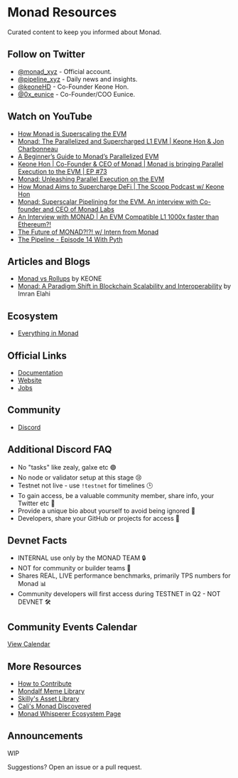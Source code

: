 # Monad Resources

Curated content to keep you informed about Monad.

## Follow on Twitter
- [@monad_xyz](https://twitter.com/monad_xyz) - Official account.
- [@pipeline_xyz](https://twitter.com/pipeline_xyz) - Daily news and insights.
- [@keoneHD](https://twitter.com/keoneHD) - Co-Founder Keone Hon.
- [@0x_eunice](https://twitter.com/0x_eunice) - Co-Founder/COO Eunice.

## Watch on YouTube
- [How Monad is Superscaling the EVM](https://www.youtube.com/watch?v=Gj6ct-PBrN4)
- [Monad: The Parallelized and Supercharged L1 EVM | Keone Hon & Jon Charbonneau](https://www.youtube.com/watch?v=42thc9u-70k)
- [A Beginner’s Guide to Monad’s Parallelized EVM](https://www.youtube.com/watch?v=sbcc9OuZgPc)
- [Keone Hon | Co-Founder & CEO of Monad | Monad is bringing Parallel Execution to the EVM | EP #73](https://www.youtube.com/watch?v=bBNH7AalvUA)
- [Monad: Unleashing Parallel Execution on the EVM](https://www.youtube.com/watch?v=HdTg7d5OtkA)
- [How Monad Aims to Supercharge DeFi | The Scoop Podcast w/ Keone Hon](https://www.youtube.com/watch?v=Sdxslcv1g9o)
- [Monad: Superscalar Pipelining for the EVM. An interview with Co-founder and CEO of Monad Labs](https://www.youtube.com/watch?v=uVR0alshmt4)
- [An Interview with MONAD | An EVM Compatible L1 1000x faster than Ethereum?!](https://www.youtube.com/watch?v=wMENw8D5iMU)
- [The Future of MONAD?!?! w/ Intern from Monad](https://www.youtube.com/watch?v=ZojEcUnrfp0)
- [The Pipeline - Episode 14 With Pyth](https://www.youtube.com/watch?v=UmznS8RrLPE)

## Articles and Blogs

- [Monad vs Rollups](https://monadlabs.substack.com/p/monad-vs-rollups) by KEONE
- [Monad: A Paradigm Shift in Blockchain Scalability and Interoperability](https://medium.com/@imranelahi/monad-a-paradigm-shift-in-blockchain-scalability-and-interoperability-38c12c841a32) by Imran Elahi

## Ecosystem
- [Everything in Monad](https://docs.google.com/spreadsheets/d/1BkBAHhwbHMK7spTrBa9kmgWeBqKPJOTR6Ebl6eENOwQ/edit#gid=0)

## Official Links
- [Documentation](https://docs.monad.xyz/)
- [Website](https://www.monad.xyz/)
- [Jobs](https://www.monadlabs.xyz/opportunities)

## Community
- [Discord](https://discord.com/invite/monad)

## Additional Discord FAQ
- No "tasks" like zealy, galxe etc 🟣
- No node or validator setup at this stage 😢
- Testnet not live - use `!testnet` for timelines 🕒
- To gain access, be a valuable community member, share info, your Twitter etc 🌟
- Provide a unique bio about yourself to avoid being ignored 🚫
- Developers, share your GitHub or projects for access 🔵

## Devnet Facts
- INTERNAL use only by the MONAD TEAM 🔒
- NOT for community or builder teams 🚫
- Shares REAL, LIVE performance benchmarks, primarily TPS numbers for Monad 📊
- Community developers will first access during TESTNET in Q2 - NOT DEVNET 🛠

## Community Events Calendar
[View Calendar](https://sumptuous-ounce-552.notion.site/c449c46c4bb141d6a56f473739097c54?v=0bb9b69f35c3413c89c67c01ffbea527)

## More Resources
- [How to Contribute](https://monad-xyz.notion.site/How-to-Contribute-3c31c176d59845eabc4a6dfbf3435863)
- [Mondalf Meme Library](https://monadmemelibrary.notion.site/monadmemelibrary/bcb827d7421946d193761264678a9e09?v=e9e98b2f082a43118f8fec3e23327241)
- [Skilly's Asset Library](https://skilly.notion.site/Monad-Media-Kit-0554df533a10449d8dbbf960fd0c52a7)
- [Cali's Monad Discovered](https://cal1nads.notion.site/cal1nads/69f4c975d8dc4d25bed1e21570ddf816?v=db846cc43d9c4dacb40d22fae5e62627)
- [Monad Whisperer Ecosystem Page](https://monadwhisper.xyz/ecosystem.html)

## Announcements
  WIP

Suggestions? Open an issue or a pull request.

